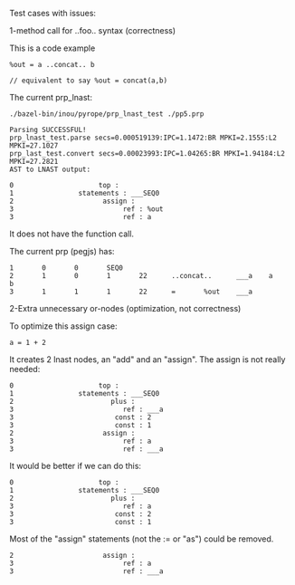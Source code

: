 
Test cases with issues:

1-method call for ..foo.. syntax (correctness)

This is a code example
```
%out = a ..concat.. b

// equivalent to say %out = concat(a,b)
````

The current prp_lnast:
```
./bazel-bin/inou/pyrope/prp_lnast_test ./pp5.prp

Parsing SUCCESSFUL!
prp_lnast_test.parse secs=0.000519139:IPC=1.1472:BR MPKI=2.1555:L2 MPKI=27.1027
prp_last_test.convert secs=0.00023993:IPC=1.04265:BR MPKI=1.94184:L2 MPKI=27.2821
AST to LNAST output:

0                     top :
1                statements : ___SEQ0
2                      assign :
3                           ref : %out
3                           ref : a
```

It does not have the function call.

The current prp (pegjs) has:

```
1       0       0       SEQ0
2       1       0       1       22      ..concat..      ___a    a       b
3       1       1       1       22      =       %out    ___a
```


2-Extra unnecessary or-nodes (optimization, not correctness)

To optimize this assign case:

```
a = 1 + 2
```

It creates 2 lnast nodes, an "add" and an "assign". The assign is not really needed:

```
0                     top :
1                statements : ___SEQ0
2                        plus :
3                           ref : ___a
3                         const : 2
3                         const : 1
2                      assign :
3                           ref : a
3                           ref : ___a
```

It would be better if we can do this:

```
0                     top :
1                statements : ___SEQ0
2                        plus :
3                           ref : a
3                         const : 2
3                         const : 1
```

Most of the "assign" statements (not the := or "as") could be removed.
```
2                      assign :
3                           ref : a
3                           ref : ___a
```


